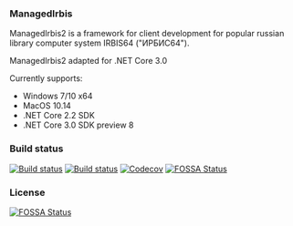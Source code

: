 ### ManagedIrbis

ManagedIrbis2 is a framework for client development for
popular russian library computer system IRBIS64 ("ИРБИС64").

ManagedIrbis2 adapted for .NET Core 3.0

Currently supports:

* Windows 7/10 x64
* MacOS 10.14
* .NET Core 2.2 SDK
* .NET Core 3.0 SDK preview 8

### Build status

[![Build status](https://img.shields.io/appveyor/ci/AlexeyMironov/managedirbis2.svg)](https://ci.appveyor.com/project/AlexeyMironov/managedirbis2/)
[![Build status](https://api.travis-ci.org/amironov73/ManagedIrbis2.svg)](https://travis-ci.org/amironov73/ManagedIrbis2/)
[![Codecov](https://img.shields.io/codecov/c/github/amironov73/ManagedIrbis2.svg)](https://codecov.io/gh/amironov73/ManagedIrbis2)
[![FOSSA Status](https://app.fossa.io/api/projects/git%2Bgithub.com%2Famironov73%2FManagedIrbis2.svg?type=shield)](https://app.fossa.io/projects/git%2Bgithub.com%2Famironov73%2FManagedIrbis2?ref=badge_shield)

### License
[![FOSSA Status](https://app.fossa.io/api/projects/git%2Bgithub.com%2Famironov73%2FManagedIrbis2.svg?type=large)](https://app.fossa.io/projects/git%2Bgithub.com%2Famironov73%2FManagedIrbis2?ref=badge_large)